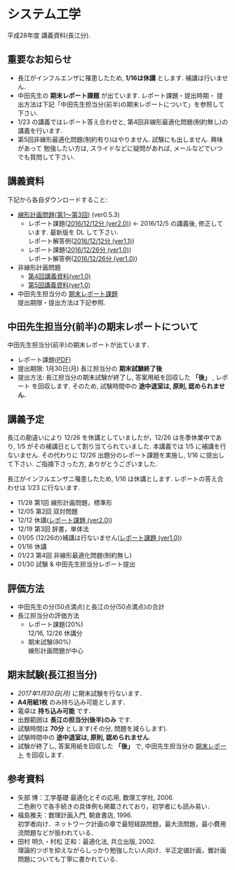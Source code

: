 # システム工学
平成28年度 講義資料(長江分). 

## 重要なお知らせ
- 長江がインフルエンザに罹患したため, **1/16は休講** とします. 補講は行いません.
- 中田先生の **期末レポート課題** が出ています. レポート課題・提出時期・
  提出方法は下記「中田先生担当分(前半)の期末レポートについて」を参照して下さい.
- 1/23 の講義ではレポート答え合わせと, 第4回非線形最適化問題(制約無し)の講義を行います.
- 第5回非線形最適化問題(制約有り)はやりません. 試験にも出しません. 興味があって
  勉強したい方は, スライドなどに疑問があれば, メールなどでいつでも質問して下さい.

## 講義資料
下記から各自ダウンロードすること:

- [線形計画問題(第1〜第3回)](https://bitbucket.org/nagae/linearprogramming/raw/132c42febf70d593d65bc1cfcedbb3e3d0c1bb70/doc/LP.pdf) (ver0.5.3)
  - レポート課題([2016/12/12分 (ver2.0)](2016/report/161212/161212report.pdf))
  ← 2016/12/5 の講義後, 修正しています. 最新版を DL して下さい.   
	レポート解答例([2016/12/12分 (ver1.1)](2016/report/161212/161212answer.pdf))
  - レポート課題([2016/12/26分 (ver1.0)](2016/report/161226/161226report.pdf))  
	レポート解答例([2016/12/26分 (ver1.0)](2016/report/161226/161226answer-ver1_0.pdf))
- 非線形計画問題
  - [第4回講義資料(ver1.0)](2016/slide/System_Engineering-chap4-ver1_0.pdf)
  - [第5回講義資料(ver1.0)](2016/slide/System_Engineering-chap5-ver1_0.pdf)
- 中田先生担当分の
  [期末レポート課題](2016/report/final_report-Nakata/2017System_Engineering-final_report-Nakata.pdf)  
  提出期限・提出方法は下記参照.

## 中田先生担当分(前半)の期末レポートについて
中田先生担当分(前半)の期末レポートが出ています．

- レポート課題([PDF](2016/report/final_report-Nakata/2017System_Engineering-final_report-Nakata.pdf))
- 提出期限: 1月30日(月) 長江担当分の **期末試験終了後**
- 提出方法: 長江担当分の期末試験が終了し, 答案用紙を回収した **「後」** , レポート
  を回収します. そのため, 試験時間中の **途中退室は, 原則, 認められません.**

## 講義予定
長江の勘違いにより 12/26 を休講としていましたが，12/26 は冬季休業中であり,
1/5 がその補講日として割り当てられていました.
本講義では 1/5 に補講を行ないません. 
その代わりに 12/26 出題分のレポート課題を実施し, 1/16 に提出して下さい.
ご指摘下さった方, ありがとうございました.

長江がインフルエンザニ罹患したため, 1/16 は休講とします. レポートの答え合わせは
1/23 に行ないます. 

- 11/28 第1回 線形計画問題，標準形
- 12/05 第2回 双対問題
- 12/12 休講([レポート課題 (ver2.0)](2016/report/161212/161212report.pdf))
- 12/19 第3回 辞書，単体法
- 01/05 (12/26の)補講は行ないません([レポート課題 (ver1.0)](2016/report/161226/161226report.pdf))
- 01/16 休講
- 01/23 第4回 非線形最適化問題(制約無し)
- 01/30 試験 & 中田先生担当分レポート提出

## 評価方法

- 中田先生の分(50点満点)と長江の分(50点満点)の合計
- 長江担当分の評価方法
  - レポート課題(20%)  
	12/16, 12/26 休講分
  - 期末試験(80%)  
	線形計画問題が中心
 
## 期末試験(長江担当分)

- *2017年1月30日(月)* に期末試験を行ないます．
- **A4用紙1枚** のみ持ち込み可能とします．
- 電卓は **持ち込み可能** です．
- 出題範囲は **長江の担当分(後半)のみ** です.
- 試験時間は **70分** とします(その分, 問題を減らします).
- 試験時間中の **途中退室は, 原則, 認められません**.
- 試験が終了し, 答案用紙を回収した **「後」** で, 中田先生担当分の
  [期末レポート](2016/report/final_report-Nakata/2017System_Engineering-final_report-Nakata.pdf)
  を回収します.

## 参考資料

- 矢部 博：工学基礎 最適化とその応用, 数理工学社, 2006.   
	二色刷りで各手続きの具体例も掲載されており，初学者にも読み易い．
- 福島雅夫：数理計画入門, 朝倉書店, 1996.   
	初学者向け．ネットワーク計画の章で最短経路問題，最大流問題，最小費用流問題などが扱われている．
- 田村 明久・村松 正和：最適化法, 共立出版, 2002.   
	理論的ツボを抑えながらしっかり勉強したい人向け．半正定値計画，錐計画問題についても丁寧に書かれている．
